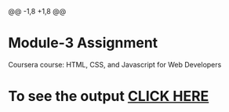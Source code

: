 @@ -1,8 +1,8 @@
# Module-3 Assignment

Coursera course: HTML, CSS, and Javascript for Web Developers

# To see the output [CLICK HERE](https://atharvasb.github.io/coursera-test/module3-solution/index.html)
